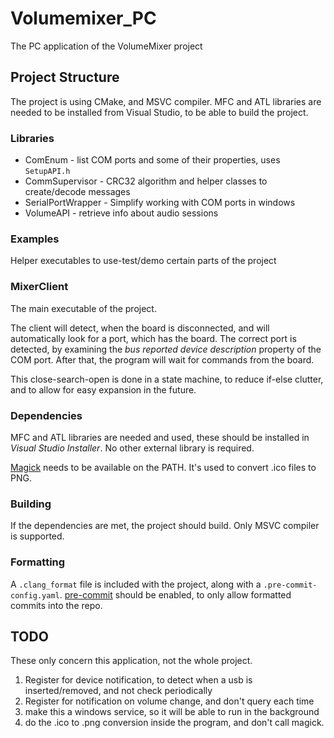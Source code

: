 # Volumemixer_PC

The PC application of the VolumeMixer project


## Project Structure

The project is using CMake, and MSVC compiler. MFC and ATL libraries are needed to be installed from Visual Studio, to be able to build the project.

### Libraries

+ ComEnum - list COM ports and some of their properties, uses `SetupAPI.h`
+ CommSupervisor - CRC32 algorithm and helper classes to create/decode messages
+ SerialPortWrapper - Simplify working with COM ports in windows
+ VolumeAPI - retrieve info about audio sessions

### Examples
Helper executables to use-test/demo certain parts of the project

### MixerClient
The main executable of the project. 

The client will detect, when the board is disconnected, and will automatically look for a port, which has the board. The correct port is detected, by examining the *bus reported device description* property of the COM port. After that, the program will wait for commands from the board.

This close-search-open is done in a state machine, to reduce if-else clutter, and to allow for easy expansion in the future.

### Dependencies
MFC and ATL libraries are needed and used, these should be installed in *Visual Studio Installer*. No other external library is required.

[Magick](https://imagemagick.org/index.php) needs to be available on the PATH. It's used to convert .ico files to PNG.


### Building
If the dependencies are met, the project should build. Only MSVC compiler is supported.

### Formatting
A `.clang_format` file is included with the project, along with a `.pre-commit-config.yaml`. [pre-commit](https://pre-commit.com/) should be enabled, to only allow formatted commits into the repo.


## TODO
These only concern this application, not the whole project.

1. Register for device notification, to detect when a usb is inserted/removed, and not check periodically
1. Register for notification on volume change, and don't query each time
1. make this a windows service, so it will be able to run in the background
1. do the .ico to .png conversion inside the program, and don't call magick.
